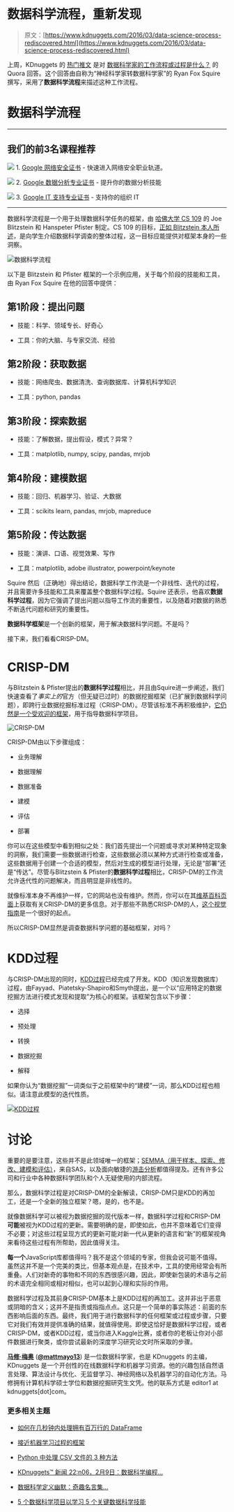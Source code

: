 # 数据科学流程，重新发现

> 原文：[https://www.kdnuggets.com/2016/03/data-science-process-rediscovered.html](https://www.kdnuggets.com/2016/03/data-science-process-rediscovered.html)

上周，KDnuggets 的 [热门推文](/2016/03/top-tweets-feb29-mar06.html) 是对 [数据科学家的工作流程或过程是什么？](https://www.quora.com/What-is-the-work-flow-or-process-of-a-data-scientist) 的 Quora 回答。这个回答由自称为“神经科学家转数据科学家”的 Ryan Fox Squire 撰写，采用了**数据科学流程**来描述这种工作流程。

# 数据科学流程

* * *

## 我们的前3名课程推荐

![](../Images/0244c01ba9267c002ef39d4907e0b8fb.png) 1\. [Google 网络安全证书](https://www.kdnuggets.com/google-cybersecurity) - 快速进入网络安全职业轨道。

![](../Images/e225c49c3c91745821c8c0368bf04711.png) 2\. [Google 数据分析专业证书](https://www.kdnuggets.com/google-data-analytics) - 提升你的数据分析技能

![](../Images/0244c01ba9267c002ef39d4907e0b8fb.png) 3\. [Google IT 支持专业证书](https://www.kdnuggets.com/google-itsupport) - 支持你的组织 IT

* * *

数据科学流程是一个用于处理数据科学任务的框架，由 [哈佛大学 CS 109](http://cs109.github.io/2015/) 的 Joe Blitzstein 和 Hanspeter Pfister 制定。CS 109 的目标，[正如 Blitzstein 本人所述](https://www.quora.com/What-is-it-like-to-design-a-data-science-class/answer/Joe-Blitzstein)，是向学生介绍数据科学调查的整体过程，这一目标应能提供对框架本身的一些洞察。

![数据科学流程](../Images/8c35bb29ba26f10d01895dde8cadb9b3.png)

以下是 Blitzstein 和 Pfister 框架的一个示例应用，关于每个阶段的技能和工具，由 Ryan Fox Squire 在他的回答中提供：

## **第1阶段：提出问题**

+   技能：科学、领域专长、好奇心

+   工具：你的大脑、与专家交流、经验

## **第2阶段：获取数据**

+   技能：网络爬虫、数据清洗、查询数据库、计算机科学知识

+   工具：python, pandas

## **第3阶段：探索数据**

+   技能：了解数据，提出假设，模式？异常？

+   工具：matplotlib, numpy, scipy, pandas, mrjob

## **第4阶段：建模数据**

+   技能：回归、机器学习、验证、大数据

+   工具：scikits learn, pandas, mrjob, mapreduce

## **第5阶段：传达数据**

+   技能：演讲、口语、视觉效果、写作

+   工具：matplotlib, adobe illustrator, powerpoint/keynote

Squire 然后（正确地）得出结论，数据科学工作流是一个非线性、迭代的过程，并且需要许多技能和工具来覆盖整个数据科学过程。Squire 还表示，他喜欢**数据科学过程**，因为它强调了提出问题以指导工作流的重要性，以及随着对数据的熟悉不断迭代问题和研究的重要性。

**数据科学框架**是一个创新的框架，用于解决数据科学问题。不是吗？

接下来，我们看看CRISP-DM。

# CRISP-DM

与Blitzstein & Pfister提出的**数据科学过程**相比，并且由Squire进一步阐述，我们快速查看了*事实上的*官方（但无疑已过时）的数据挖掘框架（已扩展到数据科学问题），即跨行业数据挖掘标准过程（CRISP-DM）。尽管该标准不再积极维护，[它仍然是一个受欢迎的框架](/2014/10/crisp-dm-top-methodology-analytics-data-mining-data-science-projects.html)，用于指导数据科学项目。

![CRISP-DM](../Images/be6c714cc339c448a57ba9649fc27aa4.png)

CRISP-DM由以下步骤组成：

+   业务理解

+   数据理解

+   数据准备

+   建模

+   评估

+   部署

你可以在这些模型中看到相似之处：我们首先提出一个问题或寻求对某种特定现象的洞察，我们需要一些数据进行检查，这些数据必须以某种方式进行检查或准备，这些数据用于创建一个合适的模型，然后对生成的模型进行处理，无论是“部署”还是“传达”。尽管与Blitzstein & Pfister的**数据科学过程**相比，CRISP-DM的工作流允许迭代性的问题解决，而且明显是非线性的。

就像标准本身不再维护一样，它的网站也没有维护。然而，你可以在其[维基百科页面](https://en.wikipedia.org/wiki/Cross_Industry_Standard_Process_for_Data_Mining)上获取有关CRISP-DM的更多信息。对于那些不熟悉CRISP-DM的人，[这个视觉指南](https://exde.files.wordpress.com/2009/03/crisp_visualguide.pdf)是一个很好的起点。

所以CRISP-DM显然是调查数据科学问题的基础框架，对吗？

# KDD过程

与CRISP-DM出现的同时，[KDD过程](/gpspubs/aimag-kdd-overview-1996-Fayyad.pdf)已经完成了开发。KDD（知识发现数据库）过程，由Fayyad、Piatetsky-Shapiro和Smyth提出，是一个以“应用特定的数据挖掘方法进行模式发现和提取”为核心的框架。该框架包含以下步骤：

+   选择

+   预处理

+   转换

+   数据挖掘

+   解释

如果你认为“数据挖掘”一词类似于之前框架中的“建模”一词，那么KDD过程也相似。请注意此模型的迭代性质。

[![KDD过程](../Images/d8eb8e24aba62cd437bb352025aca7d7.png)](https://i.imgur.com/Vl94RJd.jpg)

# 讨论

重要的是要注意，这些并不是此领域唯一的框架；[SEMMA（用于样本、探索、修改、建模和评估）](https://en.wikipedia.org/wiki/SEMMA)，来自SAS，以及面向敏捷的[游击分析](http://guerrilla-analytics.net/)都值得提及。还有许多公司和行业中各种数据科学团队和个人无疑使用的内部流程。

那么，数据科学过程是对CRISP-DM的全新解读，CRISP-DM只是KDD的再加工，还是一个全新的独立框架？嗯，是的，也不是。

就像数据科学可以被视为数据挖掘的现代版本一样，数据科学过程和CRISP-DM **可能**被视为KDD过程的更新。需要明确的是，即使如此，也并不意味着它们变得不必要；对这些过程呈现方式的更新可能对新一代从更新的语言和“新”的框架视角来看待这些过程有所帮助，因此值得关注。

**每一个**JavaScript库都值得吗？我不是这个领域的专家，但我会说可能不值得。虽然这并不是一个完美的类比，但基本观点是，在技术中，工具的使用经常会有所重叠。人们对新奇的事物和不同的东西很感兴趣，因此，即使新包装的术语与之前的术语完全相同或相对相似，也可以起到心理和实际的作用。

数据科学过程及其前身CRISP-DM基本上是KDD过程的再加工。这并非出于恶意或阴暗的含义；这并不是指责或指指点点。这只是一个简单的事实陈述：前面的东西影响后面的东西。最终，我们用于进行数据科学的任何框架或过程或步骤，只要它对我们有效并提供准确的结果，就值得使用。即使这恰好是数据科学过程，或者CRISP-DM，或者KDD过程，或当你进入Kaggle比赛，或者你的老板让你对小部件数据进行聚类，或你尝试最新的深度学习研究论文时所采取的步骤。

**[马修·梅奥](https://www.linkedin.com/in/mattmayo13/)** ([**@mattmayo13**](https://twitter.com/mattmayo13)) 是一位数据科学家，也是 KDnuggets 的主编，KDnuggets 是一个开创性的在线数据科学和机器学习资源。他的兴趣包括自然语言处理、算法设计与优化、无监督学习、神经网络以及机器学习的自动化方法。马修拥有计算机科学硕士学位和数据挖掘研究生文凭。他的联系方式是 editor1 at kdnuggets[dot]com。

### 更多相关主题

+   [如何在几秒钟内处理拥有百万行的 DataFrame](https://www.kdnuggets.com/2022/01/process-dataframe-millions-rows-seconds.html)

+   [接近机器学习过程的框架](https://www.kdnuggets.com/2018/05/general-approaches-machine-learning-process.html)

+   [Python 中处理 CSV 文件的 3 种方法](https://www.kdnuggets.com/2022/10/3-ways-process-csv-files-python.html)

+   [KDnuggets™ 新闻 22:n06，2月9日：数据科学编程…](https://www.kdnuggets.com/2022/n06.html)

+   [数据科学定义幽默：奇趣名言集…](https://www.kdnuggets.com/2022/02/data-science-definition-humor.html)

+   [5 个数据科学项目以学习 5 个关键数据科学技能](https://www.kdnuggets.com/2022/03/5-data-science-projects-learn-5-critical-data-science-skills.html)

